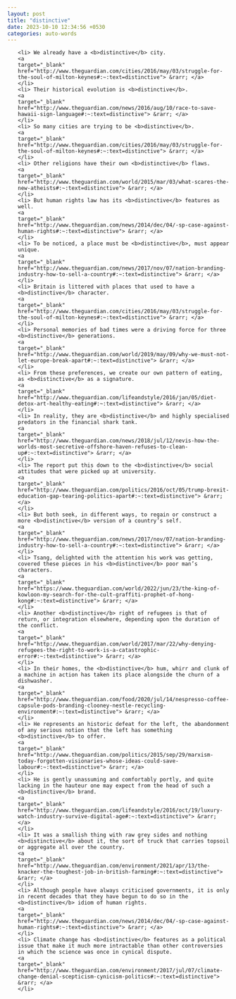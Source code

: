 ```yaml
---
layout: post
title: "distinctive"
date: 2023-10-10 12:34:56 +0530
categories: auto-words
---
```

<ol>

    <li> We already have a <b>distinctive</b> city.
    <a 
    target="_blank" 
    href="http://www.theguardian.com/cities/2016/may/03/struggle-for-the-soul-of-milton-keynes#:~:text=distinctive"> &rarr; </a>
    </li>
    <li> Their historical evolution is <b>distinctive</b>.
    <a 
    target="_blank" 
    href="http://www.theguardian.com/news/2016/aug/10/race-to-save-hawaii-sign-language#:~:text=distinctive"> &rarr; </a>
    </li>
    <li> So many cities are trying to be <b>distinctive</b>.
    <a 
    target="_blank" 
    href="http://www.theguardian.com/cities/2016/may/03/struggle-for-the-soul-of-milton-keynes#:~:text=distinctive"> &rarr; </a>
    </li>
    <li> Other religions have their own <b>distinctive</b> flaws.
    <a 
    target="_blank" 
    href="http://www.theguardian.com/world/2015/mar/03/what-scares-the-new-atheists#:~:text=distinctive"> &rarr; </a>
    </li>
    <li> But human rights law has its <b>distinctive</b> features as well.
    <a 
    target="_blank" 
    href="http://www.theguardian.com/news/2014/dec/04/-sp-case-against-human-rights#:~:text=distinctive"> &rarr; </a>
    </li>
    <li> To be noticed, a place must be <b>distinctive</b>, must appear unique.
    <a 
    target="_blank" 
    href="http://www.theguardian.com/news/2017/nov/07/nation-branding-industry-how-to-sell-a-country#:~:text=distinctive"> &rarr; </a>
    </li>
    <li> Britain is littered with places that used to have a <b>distinctive</b> character.
    <a 
    target="_blank" 
    href="http://www.theguardian.com/cities/2016/may/03/struggle-for-the-soul-of-milton-keynes#:~:text=distinctive"> &rarr; </a>
    </li>
    <li> Personal memories of bad times were a driving force for three <b>distinctive</b> generations.
    <a 
    target="_blank" 
    href="http://www.theguardian.com/world/2019/may/09/why-we-must-not-let-europe-break-apart#:~:text=distinctive"> &rarr; </a>
    </li>
    <li> From these preferences, we create our own pattern of eating, as <b>distinctive</b> as a signature.
    <a 
    target="_blank" 
    href="http://www.theguardian.com/lifeandstyle/2016/jan/05/diet-detox-art-healthy-eating#:~:text=distinctive"> &rarr; </a>
    </li>
    <li> In reality, they are <b>distinctive</b> and highly specialised predators in the financial shark tank.
    <a 
    target="_blank" 
    href="http://www.theguardian.com/news/2018/jul/12/nevis-how-the-worlds-most-secretive-offshore-haven-refuses-to-clean-up#:~:text=distinctive"> &rarr; </a>
    </li>
    <li> The report put this down to the <b>distinctive</b> social attitudes that were picked up at university.
    <a 
    target="_blank" 
    href="http://www.theguardian.com/politics/2016/oct/05/trump-brexit-education-gap-tearing-politics-apart#:~:text=distinctive"> &rarr; </a>
    </li>
    <li> But both seek, in different ways, to regain or construct a more <b>distinctive</b> version of a country’s self.
    <a 
    target="_blank" 
    href="http://www.theguardian.com/news/2017/nov/07/nation-branding-industry-how-to-sell-a-country#:~:text=distinctive"> &rarr; </a>
    </li>
    <li> Tsang, delighted with the attention his work was getting, covered these pieces in his <b>distinctive</b> poor man’s characters.
    <a 
    target="_blank" 
    href="https://www.theguardian.com/world/2022/jun/23/the-king-of-kowloon-my-search-for-the-cult-graffiti-prophet-of-hong-kong#:~:text=distinctive"> &rarr; </a>
    </li>
    <li> Another <b>distinctive</b> right of refugees is that of return, or integration elsewhere, depending upon the duration of the conflict.
    <a 
    target="_blank" 
    href="http://www.theguardian.com/world/2017/mar/22/why-denying-refugees-the-right-to-work-is-a-catastrophic-error#:~:text=distinctive"> &rarr; </a>
    </li>
    <li> In their homes, the <b>distinctive</b> hum, whirr and clunk of a machine in action has taken its place alongside the churn of a dishwasher.
    <a 
    target="_blank" 
    href="http://www.theguardian.com/food/2020/jul/14/nespresso-coffee-capsule-pods-branding-clooney-nestle-recycling-environment#:~:text=distinctive"> &rarr; </a>
    </li>
    <li> He represents an historic defeat for the left, the abandonment of any serious notion that the left has something <b>distinctive</b> to offer.
    <a 
    target="_blank" 
    href="http://www.theguardian.com/politics/2015/sep/29/marxism-today-forgotten-visionaries-whose-ideas-could-save-labour#:~:text=distinctive"> &rarr; </a>
    </li>
    <li> He is gently unassuming and comfortably portly, and quite lacking in the hauteur one may expect from the head of such a <b>distinctive</b> brand.
    <a 
    target="_blank" 
    href="http://www.theguardian.com/lifeandstyle/2016/oct/19/luxury-watch-industry-survive-digital-age#:~:text=distinctive"> &rarr; </a>
    </li>
    <li> It was a smallish thing with raw grey sides and nothing <b>distinctive</b> about it, the sort of truck that carries topsoil or aggregate all over the country.
    <a 
    target="_blank" 
    href="http://www.theguardian.com/environment/2021/apr/13/the-knacker-the-toughest-job-in-british-farming#:~:text=distinctive"> &rarr; </a>
    </li>
    <li> Although people have always criticised governments, it is only in recent decades that they have begun to do so in the <b>distinctive</b> idiom of human rights.
    <a 
    target="_blank" 
    href="http://www.theguardian.com/news/2014/dec/04/-sp-case-against-human-rights#:~:text=distinctive"> &rarr; </a>
    </li>
    <li> Climate change has <b>distinctive</b> features as a political issue that make it much more intractable than other controversies in which the science was once in cynical dispute.
    <a 
    target="_blank" 
    href="http://www.theguardian.com/environment/2017/jul/07/climate-change-denial-scepticism-cynicism-politics#:~:text=distinctive"> &rarr; </a>
    </li>